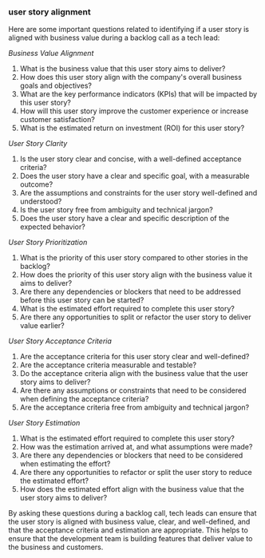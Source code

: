 ### user story alignment

Here are some important questions related to identifying if a user story is aligned with business value during a backlog call as a tech lead:

_Business Value Alignment_

1. What is the business value that this user story aims to deliver?
2. How does this user story align with the company's overall business goals and objectives?
3. What are the key performance indicators (KPIs) that will be impacted by this user story?
4. How will this user story improve the customer experience or increase customer satisfaction?
5. What is the estimated return on investment (ROI) for this user story?

_User Story Clarity_

1. Is the user story clear and concise, with a well-defined acceptance criteria?
2. Does the user story have a clear and specific goal, with a measurable outcome?
3. Are the assumptions and constraints for the user story well-defined and understood?
4. Is the user story free from ambiguity and technical jargon?
5. Does the user story have a clear and specific description of the expected behavior?

_User Story Prioritization_

1. What is the priority of this user story compared to other stories in the backlog?
2. How does the priority of this user story align with the business value it aims to deliver?
3. Are there any dependencies or blockers that need to be addressed before this user story can be started?
4. What is the estimated effort required to complete this user story?
5. Are there any opportunities to split or refactor the user story to deliver value earlier?

_User Story Acceptance Criteria_

1. Are the acceptance criteria for this user story clear and well-defined?
2. Are the acceptance criteria measurable and testable?
3. Do the acceptance criteria align with the business value that the user story aims to deliver?
4. Are there any assumptions or constraints that need to be considered when defining the acceptance criteria?
5. Are the acceptance criteria free from ambiguity and technical jargon?

_User Story Estimation_

1. What is the estimated effort required to complete this user story?
2. How was the estimation arrived at, and what assumptions were made?
3. Are there any dependencies or blockers that need to be considered when estimating the effort?
4. Are there any opportunities to refactor or split the user story to reduce the estimated effort?
5. How does the estimated effort align with the business value that the user story aims to deliver?

By asking these questions during a backlog call, tech leads can ensure that the user story is aligned with business value, clear, and well-defined, and that the acceptance criteria and estimation are appropriate. This helps to ensure that the development team is building features that deliver value to the business and customers.